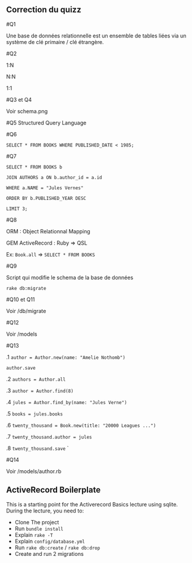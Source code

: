 ## Correction du quizz

#Q1

Une base de données relationnelle est un ensemble de tables liées via un système de clé primaire / clé étrangère.

#Q2

1:N

N:N

1:1

#Q3 et Q4 

Voir schema.png


#Q5
Structured Query Language

#Q6

`SELECT * FROM BOOKS WHERE PUBLISHED_DATE < 1985;`

#Q7

`SELECT * FROM BOOKS b`

`JOIN AUTHORS a ON b.author_id = a.id`

`WHERE a.NAME = "Jules Vernes"`

`ORDER BY b.PUBLISHED_YEAR DESC`

`LIMIT 3;`

#Q8

ORM : Object Relationnal Mapping

GEM ActiveRecord : Ruby => QSL

Ex: `Book.all` => `SELECT * FROM BOOKS`

#Q9

Script qui modifie le schema de la base de données

`rake db:migrate`

#Q10 et Q11

Voir /db/migrate

#Q12

Voir /models

#Q13

.1
`author = Author.new(name: "Amelie Nothomb")`

`author.save`

.2
`authors = Author.all`

.3
`author = Author.find(8)`

.4
`jules = Author.find_by(name: "Jules Verne")`

.5
`books = jules.books`

.6
`twenty_thousand = Book.new(title: "20000 Leagues ...")`

.7
`twenty_thousand.author = jules`

.8
`twenty_thousand.save`
`

#Q14

Voir /models/author.rb

## ActiveRecord Boilerplate

This is a starting point for the Activerecord Basics lecture using sqlite. During the lecture, you need to:

- Clone The project
- Run `bundle install`
- Explain `rake -T`
- Explain `config/database.yml`
- Run `rake db:create` / `rake db:drop`
- Create and run 2 migrations
